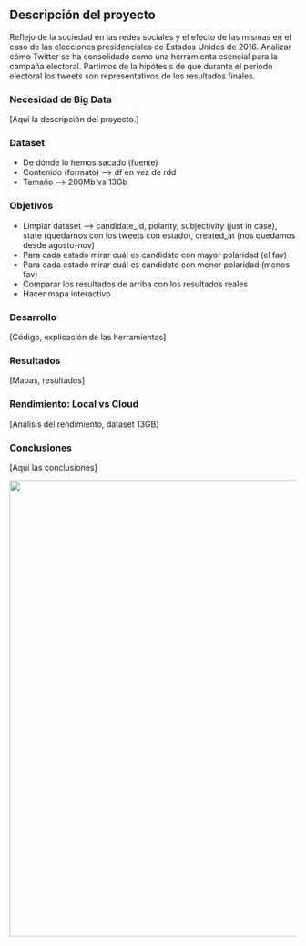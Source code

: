 ## Descripción del proyecto

Reflejo de la sociedad en las redes sociales y el efecto de las mismas en el caso de las elecciones presidenciales de Estados Unidos de 2016. Analizar cómo Twitter se ha consolidado como una herramienta esencial para la campaña electoral. Partimos de la hipótesis de que durante el periodo electoral los tweets son representativos de los resultados finales.

### Necesidad de Big Data

[Aquí la descripción del proyecto.]

### Dataset

* De dónde lo hemos sacado (fuente)
* Contenido (formato) --> df en vez de rdd
* Tamaño --> 200Mb vs 13Gb

### Objetivos

* Limpiar dataset --> candidate_id, polarity, subjectivity (just in case), state (quedarnos con los tweets con estado), created_at (nos quedamos desde agosto-nov)
* Para cada estado mirar cuál es candidato con mayor polaridad (el fav)
* Para cada estado mirar cuál es candidato con menor polaridad (menos fav)
* Comparar los resultados de arriba con los resultados reales
* Hacer mapa interactivo

### Desarrollo

[Código, explicación de las herramientas]

### Resultados

[Mapas, resultados]

### Rendimiento: Local vs Cloud

[Análisis del rendimiento, dataset 13GB]

### Conclusiones

[Aquí las conclusiones]

<a href="https://www.270towin.com/maps/2016-actual-electoral-map"><img src="https://www.270towin.com/map-images/2016-actual-electoral-map.png" width="800"></a>

